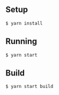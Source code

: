 
## Setup

```
$ yarn install
```

## Running

```
$ yarn start
```

## Build

```
$ yarn start build
```
